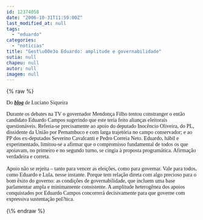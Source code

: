 ```yaml
---
id: 12374058
date: "2006-10-31T11:59:00Z"
last_modified_at: null
tags:
  - "eduardo"
categories:
  - "noticias"
title: "Gest\u00e3o Eduardo: amplitude e governabilidade"
sutia: null
chapeu: null
autor: null
imagem: null
---
```

{\% raw %}
<p><P><FONT face=Verdana>Do <STRONG><EM><FONT color=mediumblue><A href=\"https://www.lucianosiqueira.blogspot.com/\" target=_blank>blog</A></FONT></EM></STRONG> de Luciano Siqueira</FONT></P></p>
<p><P><FONT face=Verdana>Durante os debates na TV o governador Mendonça Filho tentou constranger o então candidato Eduardo Campos sugerindo que este teria feito alianças eleitorais questionáveis. Referia-se precisamente ao apoio do deputado Inocêncio Oliveira, do PL, dissidente da União por Pernambuco e com larga trajetória no campo conservador; e ao PP dos ex-deputados Severino Cavalcanti e Pedro Correia Neto. Eduardo, hábil e experimentado, limitou-se a afirmar que o compromisso fundamental de todos os que apoiavam, no primeiro e no segundo turno, se cingia à proposta programática. Afirmação verdadeira e correta.<BR><BR>Apoio não se rejeita – tanto para vencer as eleições, como para governar. Vale para todos, como Eduardo e Lula, nesse instante. Porque tem relação direta com algo precioso para o bom êxito do governo: as condições de governabilidade, que incluem uma base parlamentar ampla e minimamente consistente. A amplitude heterogênea dos apoios conquistados por Eduardo Campos concorrerá decisivamente para que governe com expressiva sustentação pol?tica.</FONT></P> </p>
{\% endraw %}